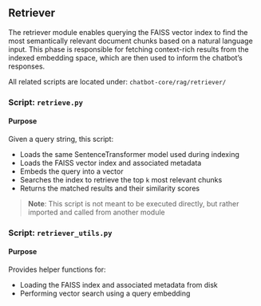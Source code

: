 ## Retriever

The retriever module enables querying the FAISS vector index to find the most semantically relevant document chunks based on a natural language input. This phase is responsible for fetching context-rich results from the indexed embedding space, which are then used to inform the chatbot’s responses.

All related scripts are located under: `chatbot-core/rag/retriever/`

### Script: `retrieve.py`

#### Purpose

Given a query string, this script:
- Loads the same SentenceTransformer model used during indexing
- Loads the FAISS vector index and associated metadata
- Embeds the query into a vector
- Searches the index to retrieve the top `k` most relevant chunks
- Returns the matched results and their similarity scores

> **Note**: This script is not meant to be executed directly, but rather imported and called from another module

### Script: `retriever_utils.py`

#### Purpose

Provides helper functions for:
- Loading the FAISS index and associated metadata from disk
- Performing vector search using a query embedding

